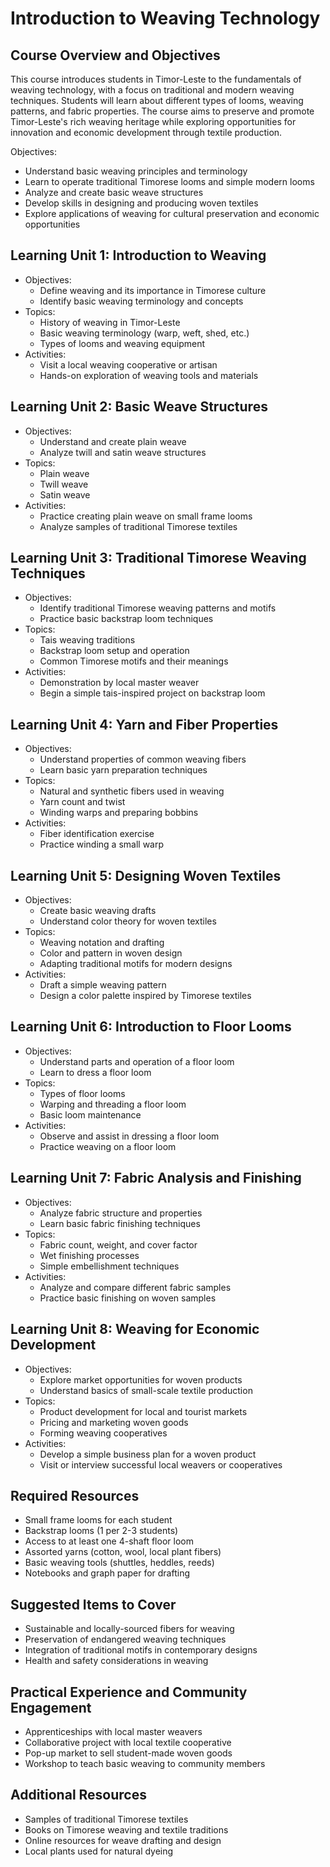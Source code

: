 # Introduction to Weaving Technology

## Course Overview and Objectives

This course introduces students in Timor-Leste to the fundamentals of weaving technology, with a focus on traditional and modern weaving techniques. Students will learn about different types of looms, weaving patterns, and fabric properties. The course aims to preserve and promote Timor-Leste's rich weaving heritage while exploring opportunities for innovation and economic development through textile production.

Objectives:
- Understand basic weaving principles and terminology
- Learn to operate traditional Timorese looms and simple modern looms  
- Analyze and create basic weave structures
- Develop skills in designing and producing woven textiles
- Explore applications of weaving for cultural preservation and economic opportunities

## Learning Unit 1: Introduction to Weaving
- Objectives:
  * Define weaving and its importance in Timorese culture
  * Identify basic weaving terminology and concepts
- Topics:
  * History of weaving in Timor-Leste
  * Basic weaving terminology (warp, weft, shed, etc.)
  * Types of looms and weaving equipment
- Activities:
  * Visit a local weaving cooperative or artisan
  * Hands-on exploration of weaving tools and materials

## Learning Unit 2: Basic Weave Structures  
- Objectives:
  * Understand and create plain weave
  * Analyze twill and satin weave structures
- Topics:
  * Plain weave
  * Twill weave  
  * Satin weave
- Activities:
  * Practice creating plain weave on small frame looms
  * Analyze samples of traditional Timorese textiles

## Learning Unit 3: Traditional Timorese Weaving Techniques
- Objectives:
  * Identify traditional Timorese weaving patterns and motifs
  * Practice basic backstrap loom techniques
- Topics:
  * Tais weaving traditions
  * Backstrap loom setup and operation
  * Common Timorese motifs and their meanings
- Activities:
  * Demonstration by local master weaver
  * Begin a simple tais-inspired project on backstrap loom

## Learning Unit 4: Yarn and Fiber Properties
- Objectives:
  * Understand properties of common weaving fibers
  * Learn basic yarn preparation techniques
- Topics:
  * Natural and synthetic fibers used in weaving
  * Yarn count and twist
  * Winding warps and preparing bobbins
- Activities:
  * Fiber identification exercise
  * Practice winding a small warp

## Learning Unit 5: Designing Woven Textiles
- Objectives:
  * Create basic weaving drafts
  * Understand color theory for woven textiles
- Topics:
  * Weaving notation and drafting
  * Color and pattern in woven design
  * Adapting traditional motifs for modern designs
- Activities:
  * Draft a simple weaving pattern
  * Design a color palette inspired by Timorese textiles

## Learning Unit 6: Introduction to Floor Looms
- Objectives:
  * Understand parts and operation of a floor loom
  * Learn to dress a floor loom
- Topics:
  * Types of floor looms
  * Warping and threading a floor loom
  * Basic loom maintenance
- Activities:
  * Observe and assist in dressing a floor loom
  * Practice weaving on a floor loom

## Learning Unit 7: Fabric Analysis and Finishing
- Objectives:
  * Analyze fabric structure and properties
  * Learn basic fabric finishing techniques
- Topics:
  * Fabric count, weight, and cover factor
  * Wet finishing processes
  * Simple embellishment techniques
- Activities:
  * Analyze and compare different fabric samples
  * Practice basic finishing on woven samples

## Learning Unit 8: Weaving for Economic Development
- Objectives:
  * Explore market opportunities for woven products
  * Understand basics of small-scale textile production
- Topics:
  * Product development for local and tourist markets
  * Pricing and marketing woven goods
  * Forming weaving cooperatives
- Activities:
  * Develop a simple business plan for a woven product
  * Visit or interview successful local weavers or cooperatives

## Required Resources
- Small frame looms for each student
- Backstrap looms (1 per 2-3 students)
- Access to at least one 4-shaft floor loom
- Assorted yarns (cotton, wool, local plant fibers)
- Basic weaving tools (shuttles, heddles, reeds)
- Notebooks and graph paper for drafting

## Suggested Items to Cover
- Sustainable and locally-sourced fibers for weaving
- Preservation of endangered weaving techniques
- Integration of traditional motifs in contemporary designs
- Health and safety considerations in weaving

## Practical Experience and Community Engagement
- Apprenticeships with local master weavers
- Collaborative project with local textile cooperative
- Pop-up market to sell student-made woven goods
- Workshop to teach basic weaving to community members

## Additional Resources
- Samples of traditional Timorese textiles
- Books on Timorese weaving and textile traditions
- Online resources for weave drafting and design
- Local plants used for natural dyeing